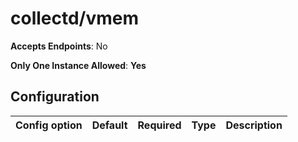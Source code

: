 <!--- GENERATED BY gomplate from scripts/docs/monitor-page.md.tmpl --->

# collectd/vmem


**Accepts Endpoints**: No

**Only One Instance Allowed**: **Yes**

## Configuration

| Config option | Default | Required | Type | Description |
| --- | --- | --- | --- | --- |




